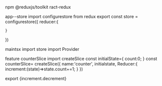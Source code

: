 npm @reduxjs/toolkit ract-redux

app--store
import configurestore from redux
export const store = configurestore({
reducer:{

    }

})

maintsx
import store
import Provider
<PRovider store ={store}>
<App/>
</PRovider>


<!-- Feature -->
feature counterSlice
import createSlice
const initialState={
    count:0;
}
const counterSlice= createSlice({
    name:'counter',
    initialstate,
    Reducer:{
        increment:(state)=>state.count+=1;
    }
})

export {increment.decrement} 